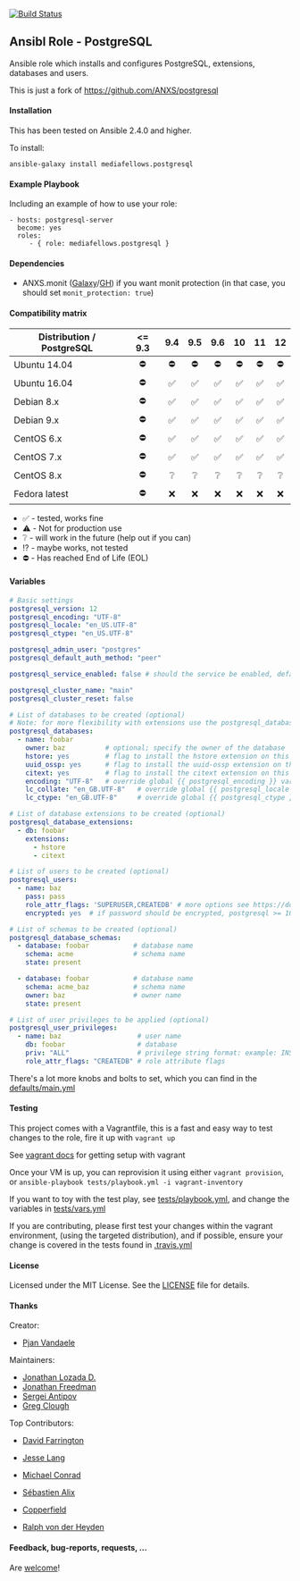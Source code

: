 [![Build Status](https://travis-ci.com/mediafellows/ansible-role-postgresql.svg?branch=master)](https://travis-ci.com/mediafellows/ansible-role-postgresql)

## Ansibl Role - PostgreSQL

Ansible role which installs and configures PostgreSQL, extensions, databases and users.

This is just a fork of https://github.com/ANXS/postgresql

#### Installation

This has been tested on Ansible 2.4.0 and higher.

To install:

```
ansible-galaxy install mediafellows.postgresql
```

#### Example Playbook

Including an example of how to use your role:

    - hosts: postgresql-server
      become: yes
      roles:
         - { role: mediafellows.postgresql }

#### Dependencies

- ANXS.monit ([Galaxy](https://galaxy.ansible.com/list#/roles/502)/[GH](https://github.com/ANXS/monit)) if you want monit protection (in that case, you should set `monit_protection: true`)


#### Compatibility matrix

| Distribution / PostgreSQL | <= 9.3 | 9.4 | 9.5 | 9.6 | 10 | 11 | 12 |
| ------------------------- |:---:|:---:|:---:|:---:|:--:|:--:|:--:|
| Ubuntu 14.04 | :no_entry: | :no_entry:| :no_entry:| :no_entry:| :no_entry:| :no_entry:| :no_entry:|
| Ubuntu 16.04 | :no_entry: | :white_check_mark:| :white_check_mark:| :white_check_mark:| :white_check_mark:| :white_check_mark:| :white_check_mark:|
| Debian 8.x | :no_entry: | :white_check_mark:| :white_check_mark:| :white_check_mark:| :white_check_mark:| :white_check_mark:| :white_check_mark:|
| Debian 9.x | :no_entry: | :white_check_mark:| :white_check_mark:| :white_check_mark:| :white_check_mark:| :white_check_mark:| :white_check_mark:|
| CentOS 6.x | :no_entry: | :white_check_mark:| :white_check_mark:| :white_check_mark:| :white_check_mark:| :white_check_mark:| :white_check_mark:|
| CentOS 7.x | :no_entry: | :white_check_mark:| :white_check_mark:| :white_check_mark:| :white_check_mark:| :white_check_mark:| :white_check_mark:|
| CentOS 8.x | :no_entry: | :grey_question:| :grey_question:| :grey_question:| :grey_question:| :grey_question:| :grey_question:|
| Fedora latest | :no_entry: | :x:| :x:| :x:| :x:| :x:| :x:|

- :white_check_mark: - tested, works fine
- :warning: - Not for production use
- :grey_question: - will work in the future (help out if you can)
- :interrobang: - maybe works, not tested
- :no_entry: - Has reached End of Life (EOL)



#### Variables

```yaml
# Basic settings
postgresql_version: 12
postgresql_encoding: "UTF-8"
postgresql_locale: "en_US.UTF-8"
postgresql_ctype: "en_US.UTF-8"

postgresql_admin_user: "postgres"
postgresql_default_auth_method: "peer"

postgresql_service_enabled: false # should the service be enabled, default is true

postgresql_cluster_name: "main"
postgresql_cluster_reset: false

# List of databases to be created (optional)
# Note: for more flexibility with extensions use the postgresql_database_extensions setting.
postgresql_databases:
  - name: foobar
    owner: baz          # optional; specify the owner of the database
    hstore: yes         # flag to install the hstore extension on this database (yes/no)
    uuid_ossp: yes      # flag to install the uuid-ossp extension on this database (yes/no)
    citext: yes         # flag to install the citext extension on this database (yes/no)
    encoding: "UTF-8"   # override global {{ postgresql_encoding }} variable per database
    lc_collate: "en_GB.UTF-8"   # override global {{ postgresql_locale }} variable per database
    lc_ctype: "en_GB.UTF-8"     # override global {{ postgresql_ctype }} variable per database

# List of database extensions to be created (optional)
postgresql_database_extensions:
  - db: foobar
    extensions:
      - hstore
      - citext

# List of users to be created (optional)
postgresql_users:
  - name: baz
    pass: pass
    role_attr_flags: 'SUPERUSER,CREATEDB' # more options see https://docs.ansible.com/ansible/latest/modules/postgresql_user_module.html#parameter-role_attr_flags
    encrypted: yes  # if password should be encrypted, postgresql >= 10 does only accepts encrypted passwords

# List of schemas to be created (optional)
postgresql_database_schemas:
  - database: foobar           # database name
    schema: acme               # schema name
    state: present

  - database: foobar           # database name
    schema: acme_baz           # schema name
    owner: baz                 # owner name
    state: present

# List of user privileges to be applied (optional)
postgresql_user_privileges:
  - name: baz                   # user name
    db: foobar                  # database
    priv: "ALL"                 # privilege string format: example: INSERT,UPDATE/table:SELECT/anothertable:ALL
    role_attr_flags: "CREATEDB" # role attribute flags
```

There's a lot more knobs and bolts to set, which you can find in the [defaults/main.yml](./defaults/main.yml)


#### Testing

This project comes with a Vagrantfile, this is a fast and easy way to test changes to the role, fire it up with `vagrant up`

See [vagrant docs](https://docs.vagrantup.com/v2/) for getting setup with vagrant

Once your VM is up, you can reprovision it using either `vagrant provision`, or `ansible-playbook tests/playbook.yml -i vagrant-inventory`

If you want to toy with the test play, see [tests/playbook.yml](./tests/playbook.yml), and change the variables in [tests/vars.yml](./tests/vars.yml)

If you are contributing, please first test your changes within the vagrant environment, (using the targeted distribution), and if possible, ensure your change is covered in the tests found in [.travis.yml](./.travis.yml)


#### License

Licensed under the MIT License. See the [LICENSE](./LICENSE) file for details.


#### Thanks

Creator:
- [Pjan Vandaele](https://github.com/pjan)

Maintainers:
- [Jonathan Lozada D.](https://github.com/jlozadad)
- [Jonathan Freedman](https://github.com/otakup0pe)
- [Sergei Antipov](https://github.com/UnderGreen)
- [Greg Clough](https://github.com/gclough)

Top Contributors:
- [David Farrington](https://github.com/farridav)
- [Jesse Lang](https://github.com/jesselang)
- [Michael Conrad](https://github.com/MichaelConrad)
- [Sébastien Alix](https://github.com/sebalix)
- [Copperfield](https://github.com/Copperfield)

- [Ralph von der Heyden](https://github.com/ralph)


#### Feedback, bug-reports, requests, ...

Are [welcome](https://github.com/ANXS/postgresql/issues)!
